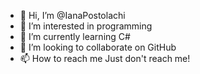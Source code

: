 - 👋 Hi, I’m @IanaPostolachi
- 👀 I’m interested in programming
- 🌱 I’m currently learning C#
- 💞️ I’m looking to collaborate on GitHub
- 📫 How to reach me Just don't reach me!

<!---
IanaPostolachi/IanaPostolachi is a ✨ special ✨ repository because its `README.md` (this file) appears on your GitHub profile.
You can click the Preview link to take a look at your changes.
--->
